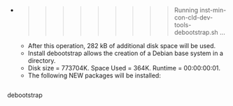 * >>>>>>>>> Running inst-min-con-cld-dev-tools-debootstrap.sh ...
  * After this operation, 282 kB of additional disk space will be used.
  * Install debootstrap allows the creation of a Debian base system in a directory.
  * Disk size = 773704K. Space Used = 364K. Runtime = 00:00:00:01.
  * The following NEW packages will be installed:
  ```bash
debootstrap
  ```

